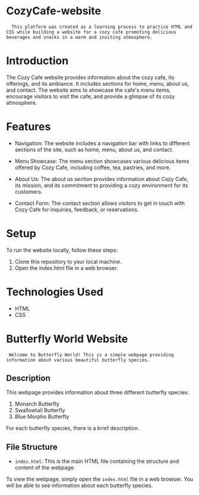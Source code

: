 # CozyCafe-website
      This platform was created as a learning process to practice HTML and CSS while building a website for a cozy cafe promoting delicious beverages and snacks in a warm and inviting atmosphere.

# Introduction
The Cozy Cafe website provides information about the cozy cafe, its offerings, and its ambiance. It includes sections for home, menu, about us, and contact. The website aims to showcase the cafe's menu items, encourage visitors to visit the cafe, and provide a glimpse of its cozy atmosphere.

# Features
- Navigation: The website includes a navigation bar with links to different sections of the site, such as home, menu, about us, and contact.

- Menu Showcase: The menu section showcases various delicious items offered by Cozy Cafe, including coffee, tea, pastries, and more.

- About Us: The about us section provides information about Cozy Cafe, its mission, and its commitment to providing a cozy environment for its customers.

- Contact Form: The contact section allows visitors to get in touch with Cozy Cafe for inquiries, feedback, or reservations.

# Setup
To run the website locally, follow these steps:

1. Clone this repository to your local machine.
2. Open the index.html file in a web browser.

# Technologies Used
- HTML
- CSS

# Butterfly World Website

     Welcome to Butterfly World! This is a simple webpage providing information about various beautiful butterfly species.

## Description

This webpage provides information about three different butterfly species:
1. Monarch Butterfly
2. Swallowtail Butterfly
3. Blue Morpho Butterfly

For each butterfly species, there is a brief description.

## File Structure

- `index.html`: This is the main HTML file containing the structure and content of the webpage.

To view the webpage, simply open the `index.html` file in a web browser. You will be able to see information about each butterfly species.

